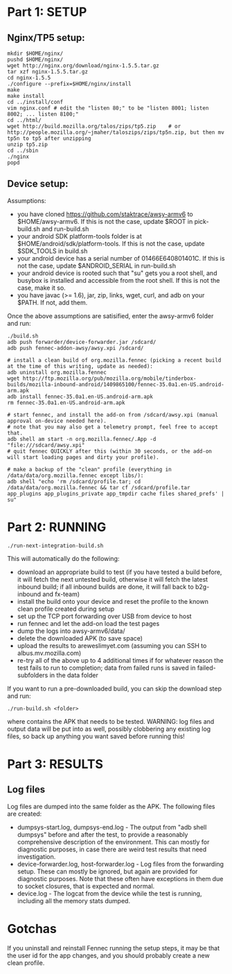 Part 1: SETUP
=============

Nginx/TP5 setup:
----------------

    mkdir $HOME/nginx/
    pushd $HOME/nginx/
    wget http://nginx.org/download/nginx-1.5.5.tar.gz
    tar xzf nginx-1.5.5.tar.gz
    cd nginx-1.5.5
    ./configure --prefix=$HOME/nginx/install
    make
    make install
    cd ../install/conf
    vim nginx.conf # edit the "listen 80;" to be "listen 8001; listen 8002; ... listen 8100;"
    cd ../html/
    wget http://build.mozilla.org/talos/zips/tp5.zip    # or http://people.mozilla.org/~jmaher/taloszips/zips/tp5n.zip, but then mv tp5n to tp5 after unzipping
    unzip tp5.zip
    cd ../sbin
    ./nginx
    popd

Device setup:
-------------

Assumptions:
* you have cloned https://github.com/staktrace/awsy-armv6 to $HOME/awsy-armv6. If this is not the case, update $ROOT in pick-build.sh and run-build.sh
* your android SDK platform-tools folder is at $HOME/android/sdk/platform-tools. If this is not the case, update $SDK_TOOLS in build.sh
* your android device has a serial number of 01466E640801401C. If this is not the case, update $ANDROID_SERIAL in run-build.sh
* your android device is rooted such that "su" gets you a root shell, and busybox is installed and accessible from the root shell. If this is not the case, make it so.
* you have javac (>= 1.6), jar, zip, links, wget, curl, and adb on your $PATH. If not, add them.

Once the above assumptions are satisified, enter the awsy-armv6 folder and run:

    ./build.sh
    adb push forwarder/device-forwarder.jar /sdcard/
    adb push fennec-addon-awsy/awsy.xpi /sdcard/
    
    # install a clean build of org.mozilla.fennec (picking a recent build at the time of this writing, update as needed):
    adb uninstall org.mozilla.fennec
    wget http://ftp.mozilla.org/pub/mozilla.org/mobile/tinderbox-builds/mozilla-inbound-android/1409865100/fennec-35.0a1.en-US.android-arm.apk
    adb install fennec-35.0a1.en-US.android-arm.apk
    rm fennec-35.0a1.en-US.android-arm.apk

    # start fennec, and install the add-on from /sdcard/awsy.xpi (manual approval on-device needed here).
    # note that you may also get a telemetry prompt, feel free to accept that.
    adb shell am start -n org.mozilla.fennec/.App -d "file:///sdcard/awsy.xpi"
    # quit fennec QUICKLY after this (within 30 seconds, or the add-on will start loading pages and dirty your profile).

    # make a backup of the "clean" profile (everything in /data/data/org.mozilla.fennec except libs/):
    adb shell "echo 'rm /sdcard/profile.tar; cd /data/data/org.mozilla.fennec && tar cf /sdcard/profile.tar app_plugins app_plugins_private app_tmpdir cache files shared_prefs' | su"

Part 2: RUNNING
===============

    ./run-next-integration-build.sh

This will automatically do the following:
* download an appropriate build to test (if you have tested a build before, it will fetch the next untested build, otherwise it will fetch the latest inbound build; if all inbound builds are done, it will fall back to b2g-inbound and fx-team)
* install the build onto your device and reset the profile to the known clean profile created during setup
* set up the TCP port forwarding over USB from device to host
* run fennec and let the add-on load the test pages
* dump the logs into awsy-armv6/data/<buildid>
* delete the downloaded APK (to save space)
* upload the results to areweslimyet.com (assuming you can SSH to albus.mv.mozilla.com)
* re-try all of the above up to 4 additional times if for whatever reason the test fails to run to completion; data from failed runs is saved in failed-<n> subfolders in the data folder

If you want to run a pre-downloaded build, you can skip the download step and run:

    ./run-build.sh <folder>

where <folder> contains the APK that needs to be tested.
WARNING: log files and output data will be put into <folder> as well, possibly clobbering any existing log files, so back up anything you want saved before running this!

Part 3: RESULTS
===============

Log files
---------

Log files are dumped into the same folder as the APK. The following files are created:
* dumpsys-start.log, dumpsys-end.log - The output from "adb shell dumpsys" before and after the test, to provide a reasonably comprehensive description of the environment. This can mostly for diagnostic purposes, in case there are weird test results that need investigation.
* device-forwarder.log, host-forwarder.log - Log files from the forwarding setup. These can mostly be ignored, but again are provided for diagnostic purposes. Note that these often have exceptions in them due to socket closures, that is expected and normal.
* device.log - The logcat from the device while the test is running, including all the memory stats dumped.

Gotchas
=======

If you uninstall and reinstall Fennec running the setup steps, it may be that the user id for the app changes, and you should probably create a new clean profile.

